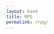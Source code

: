 ```yaml
---
layout: base
title: RPG
permalink: /rpg/
---
```


<canvas id='gameCanvas'></canvas>

<script type="module">
    import GameControl from '{{site.baseurl}}/assets/js/rpg/GameControl.js';


    // Background data
    const image_src = "{{site.baseurl}}/images/rpg/grass.png";
    const image_data = {
        pixels: {height: 580, width: 1038}
    };
    const image = {src: image_src, data: image_data};

    // Sprite data
    const sprite_src = "{{site.baseurl}}/images/rpg/main.png";
    const sprite_data = {
        SCALE_FACTOR: 10, 
        STEP_FACTOR: 1000,
        ANIMATION_RATE: 50,
        pixels: {height: 280, width: 256},
        orientation: {rows: 4, columns: 3 },
        up: { start: 0, row: 0, columns: 3 },     // Row 3, 3 frames for "up" animation
        down: { start: 0, row: 2, columns: 3 },  // Row 0, 3 frames for "down" animation
        left: { start: 0, row: 3, columns: 3 },  // Row 1, 3 frames for "left" animation
        right: { start: 0, row: 1, columns: 3 } // Row 2, 3 frames for "right" animation

    };  // ALL OF THIS CODE IS COMPLEX JSON OBJECTS AS IT HAS DIRECTION SPECIFIC ANIMATIONS

     // NPC sprite data (frog)
    const sprite_src_knight = path + "/images/rpg/npc.png";
    const sprite_data_knight = {
        name: 'knight',
        src: sprite_src_npc,
        SCALE_FACTOR: 5,  // Adjust this based on your scaling needs
        ANIMATION_RATE: 50,
        pixels: {height: 75, width: 129},
        INIT_POSITION: { x: (width / 2), y: (height / 2)},
        orientation: { rows: 1, columns: 1 },
        down: { row: 0, start: 0, columns: 1 },
    };
    const sprite = {src: sprite_src, data: sprite_data}; //JSON object

    // Assets for game
    //const assets = {}
    //const assets = {image: image}
    //const assets = {sprite: sprite}
    const assets = {image: image, sprite: sprite} //JSOn object

    // Start game engine
    GameControl.start(assets);
